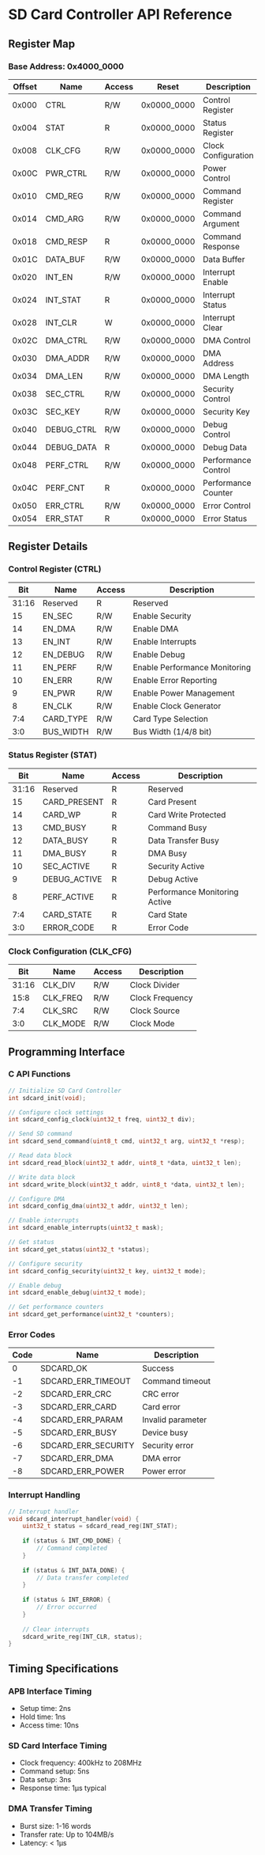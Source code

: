 # SD Card Controller API Reference

## Register Map

### Base Address: 0x4000_0000

| Offset | Name | Access | Reset | Description |
|--------|------|--------|-------|-------------|
| 0x000 | CTRL | R/W | 0x0000_0000 | Control Register |
| 0x004 | STAT | R | 0x0000_0000 | Status Register |
| 0x008 | CLK_CFG | R/W | 0x0000_0000 | Clock Configuration |
| 0x00C | PWR_CTRL | R/W | 0x0000_0000 | Power Control |
| 0x010 | CMD_REG | R/W | 0x0000_0000 | Command Register |
| 0x014 | CMD_ARG | R/W | 0x0000_0000 | Command Argument |
| 0x018 | CMD_RESP | R | 0x0000_0000 | Command Response |
| 0x01C | DATA_BUF | R/W | 0x0000_0000 | Data Buffer |
| 0x020 | INT_EN | R/W | 0x0000_0000 | Interrupt Enable |
| 0x024 | INT_STAT | R | 0x0000_0000 | Interrupt Status |
| 0x028 | INT_CLR | W | 0x0000_0000 | Interrupt Clear |
| 0x02C | DMA_CTRL | R/W | 0x0000_0000 | DMA Control |
| 0x030 | DMA_ADDR | R/W | 0x0000_0000 | DMA Address |
| 0x034 | DMA_LEN | R/W | 0x0000_0000 | DMA Length |
| 0x038 | SEC_CTRL | R/W | 0x0000_0000 | Security Control |
| 0x03C | SEC_KEY | R/W | 0x0000_0000 | Security Key |
| 0x040 | DEBUG_CTRL | R/W | 0x0000_0000 | Debug Control |
| 0x044 | DEBUG_DATA | R | 0x0000_0000 | Debug Data |
| 0x048 | PERF_CTRL | R/W | 0x0000_0000 | Performance Control |
| 0x04C | PERF_CNT | R | 0x0000_0000 | Performance Counter |
| 0x050 | ERR_CTRL | R/W | 0x0000_0000 | Error Control |
| 0x054 | ERR_STAT | R | 0x0000_0000 | Error Status |

## Register Details

### Control Register (CTRL)
| Bit | Name | Access | Description |
|-----|------|--------|-------------|
| 31:16 | Reserved | R | Reserved |
| 15 | EN_SEC | R/W | Enable Security |
| 14 | EN_DMA | R/W | Enable DMA |
| 13 | EN_INT | R/W | Enable Interrupts |
| 12 | EN_DEBUG | R/W | Enable Debug |
| 11 | EN_PERF | R/W | Enable Performance Monitoring |
| 10 | EN_ERR | R/W | Enable Error Reporting |
| 9 | EN_PWR | R/W | Enable Power Management |
| 8 | EN_CLK | R/W | Enable Clock Generator |
| 7:4 | CARD_TYPE | R/W | Card Type Selection |
| 3:0 | BUS_WIDTH | R/W | Bus Width (1/4/8 bit) |

### Status Register (STAT)
| Bit | Name | Access | Description |
|-----|------|--------|-------------|
| 31:16 | Reserved | R | Reserved |
| 15 | CARD_PRESENT | R | Card Present |
| 14 | CARD_WP | R | Card Write Protected |
| 13 | CMD_BUSY | R | Command Busy |
| 12 | DATA_BUSY | R | Data Transfer Busy |
| 11 | DMA_BUSY | R | DMA Busy |
| 10 | SEC_ACTIVE | R | Security Active |
| 9 | DEBUG_ACTIVE | R | Debug Active |
| 8 | PERF_ACTIVE | R | Performance Monitoring Active |
| 7:4 | CARD_STATE | R | Card State |
| 3:0 | ERROR_CODE | R | Error Code |

### Clock Configuration (CLK_CFG)
| Bit | Name | Access | Description |
|-----|------|--------|-------------|
| 31:16 | CLK_DIV | R/W | Clock Divider |
| 15:8 | CLK_FREQ | R/W | Clock Frequency |
| 7:4 | CLK_SRC | R/W | Clock Source |
| 3:0 | CLK_MODE | R/W | Clock Mode |

## Programming Interface

### C API Functions

```c
// Initialize SD Card Controller
int sdcard_init(void);

// Configure clock settings
int sdcard_config_clock(uint32_t freq, uint32_t div);

// Send SD command
int sdcard_send_command(uint8_t cmd, uint32_t arg, uint32_t *resp);

// Read data block
int sdcard_read_block(uint32_t addr, uint8_t *data, uint32_t len);

// Write data block
int sdcard_write_block(uint32_t addr, uint8_t *data, uint32_t len);

// Configure DMA
int sdcard_config_dma(uint32_t addr, uint32_t len);

// Enable interrupts
int sdcard_enable_interrupts(uint32_t mask);

// Get status
int sdcard_get_status(uint32_t *status);

// Configure security
int sdcard_config_security(uint32_t key, uint32_t mode);

// Enable debug
int sdcard_enable_debug(uint32_t mode);

// Get performance counters
int sdcard_get_performance(uint32_t *counters);
```

### Error Codes

| Code | Name | Description |
|------|------|-------------|
| 0 | SDCARD_OK | Success |
| -1 | SDCARD_ERR_TIMEOUT | Command timeout |
| -2 | SDCARD_ERR_CRC | CRC error |
| -3 | SDCARD_ERR_CARD | Card error |
| -4 | SDCARD_ERR_PARAM | Invalid parameter |
| -5 | SDCARD_ERR_BUSY | Device busy |
| -6 | SDCARD_ERR_SECURITY | Security error |
| -7 | SDCARD_ERR_DMA | DMA error |
| -8 | SDCARD_ERR_POWER | Power error |

### Interrupt Handling

```c
// Interrupt handler
void sdcard_interrupt_handler(void) {
    uint32_t status = sdcard_read_reg(INT_STAT);
    
    if (status & INT_CMD_DONE) {
        // Command completed
    }
    
    if (status & INT_DATA_DONE) {
        // Data transfer completed
    }
    
    if (status & INT_ERROR) {
        // Error occurred
    }
    
    // Clear interrupts
    sdcard_write_reg(INT_CLR, status);
}
```

## Timing Specifications

### APB Interface Timing
- Setup time: 2ns
- Hold time: 1ns
- Access time: 10ns

### SD Card Interface Timing
- Clock frequency: 400kHz to 208MHz
- Command setup: 5ns
- Data setup: 3ns
- Response time: 1μs typical

### DMA Transfer Timing
- Burst size: 1-16 words
- Transfer rate: Up to 104MB/s
- Latency: < 1μs 